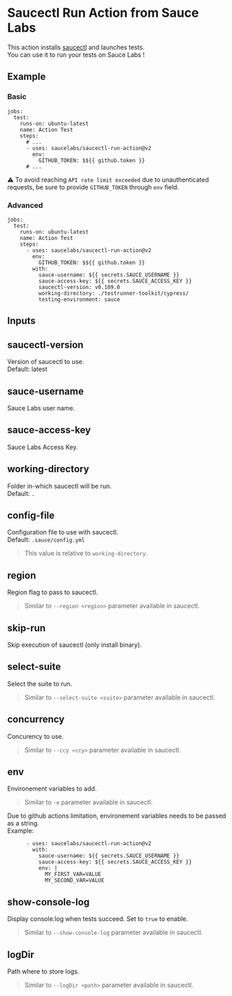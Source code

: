 # Saucectl Run Action from Sauce Labs

This action installs [saucectl](https://github.com/saucelabs/saucectl/) and launches tests. \
You can use it to run your tests on Sauce Labs !

## Example

### Basic

```
jobs:
  test:
    runs-on: ubuntu-latest
    name: Action Test
    steps:
      # ...
      - uses: saucelabs/saucectl-run-action@v2
        env:
          GITHUB_TOKEN: $${{ github.token }}
      # ...
```

:warning: To avoid reaching `API rate limit exceeded` due to unauthenticated requests, be sure to provide `GITHUB_TOKEN` through `env` field.

### Advanced

```
jobs:
  test:
    runs-on: ubuntu-latest
    name: Action Test
    steps:
      - uses: saucelabs/saucectl-run-action@v2
        env:
          GITHUB_TOKEN: $${{ github.token }}
        with:
          sauce-username: ${{ secrets.SAUCE_USERNAME }}
          sauce-access-key: ${{ secrets.SAUCE_ACCESS_KEY }}
          saucectl-version: v0.109.0
          working-directory: ./testrunner-toolkit/cypress/
          testing-environment: sauce
```

## Inputs

## saucectl-version

Version of saucectl to use. \
Default: latest

## sauce-username

Sauce Labs user name.

## sauce-access-key

Sauce Labs Access Key.

##  working-directory

Folder in-which saucectl will be run.\
Default: `.`

## config-file

Configuration file to use with saucectl.\
Default: `.sauce/config.yml`

> This value is relative to `working-directory`.


## region

Region flag to pass to saucectl.

> Similar to `--region <region>` parameter available in saucectl.

## skip-run

Skip execution of saucectl (only install binary).

## select-suite

Select the suite to run.

> Similar to `--select-suite <suite>` parameter available in saucectl.

## concurrency

Concurency to use.

> Similar to `--ccy <ccy>` parameter available in saucectl.

## env

Environement variables to add.

> Similar to `-e` parameter available in saucectl.

Due to github actions limitation, environement variables needs to be passed as a string. \
Example:
```
      - uses: saucelabs/saucectl-run-action@v2
        with:
          sauce-username: ${{ secrets.SAUCE_USERNAME }}
          sauce-access-key: ${{ secrets.SAUCE_ACCESS_KEY }}
          env: |
            MY_FIRST_VAR=VALUE
            MY_SECOND_VAR=VALUE
```

## show-console-log

Display console.log when tests succeed. Set to `true` to enable.

> Similar to `--show-console-log` parameter available in saucectl.

## logDir

Path where to store logs.

> Similar to `--logDir <path>` parameter available in saucectl.
